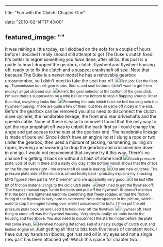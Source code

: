 
---
title: "Fun with the Clutch: Chapter One"

date: "2010-02-14T17:43:00"

featured_image: ""
---



It was raining a little today, so I slobbed on the sofa for a couple of hours before I decided I really should still attempt to get The Duke's clutch fixed.  It's better to regret something you <span style="font-style: italic;">have</span> done, after all.So, this post is a guide to how I dropped the gearbox, clutch, flywheel and flywheel housing off, ready to to fix the clutch and a suspect crankshaft oil seal.  Note that because The Duke is a newer model he has a removable gearbox crossmember, so I didn't need to take the seat box off.
<a href="http://3.bp.blogspot.com/_62oTnOHwOSo/S3g2W_WduTI/AAAAAAAACCk/c7izjvHBUCY/s1600-h/IMG_7196-735645.JPG"><img src="http://3.bp.blogspot.com/_62oTnOHwOSo/S3g2W_WduTI/AAAAAAAACCk/c7izjvHBUCY/s320/IMG_7196-735645.JPG"/></a><span style="font-size:85%;">First job:  Get the floor up.  Transmission tunnel, gear knobs, floors, and seat bottoms (didn't want to get them mucky) all got stripped out.</span>
<a href="http://2.bp.blogspot.com/_62oTnOHwOSo/S3g2XdvquOI/AAAAAAAACCs/nbB9jqJM27w/s1600-h/IMG_7200-737674.JPG"><img src="http://2.bp.blogspot.com/_62oTnOHwOSo/S3g2XdvquOI/AAAAAAAACCs/nbB9jqJM27w/s320/IMG_7200-737674.JPG"/></a><span style="font-size:85%;">Here's the gear selector at the bottom of the gear stick.  I'm sure there's supposed to be a little ball on the bottom to stop it flapping around.  Other than that, eveything looks fine.</span>
<a href="http://2.bp.blogspot.com/_62oTnOHwOSo/S3g2X15sLdI/AAAAAAAACC0/pCVc0iFYXGY/s1600-h/IMG_7208-738955.JPG"><img src="http://2.bp.blogspot.com/_62oTnOHwOSo/S3g2X15sLdI/AAAAAAAACC0/pCVc0iFYXGY/s320/IMG_7208-738955.JPG"/></a><span style="font-size:85%;">Removing the nuts which hold the bell housing onto the flywheel housing.  There are quite a few of them, but they all came off nicely in the end.</span><span style="font-size:85%;">
</span>Before the gearbox can be removed you also need to disconnect the clutch slave cylinder, the handbrake linkage, the front and rear driveshafts and the speedo cable.  None of these is easy to remove!  I found that the only way to get the rear propshaft off was to unbolt the back first so I could change the angle and get access to the nuts at the gearbox end.  The handbrake linkage is made of pure evil.Since I don't have an angine hoist I slung a rope or two under the gearbox, then used a mixture of jacking, hammering, pulling on ropes, levering and swearing to drop the gearbox and crossmember down in one go.  I would not recommend that anyone try it this way.  There's no chance I'm getting it back on without a hoist of some kind!
<a href="http://4.bp.blogspot.com/_62oTnOHwOSo/S3g2Yd8MqAI/AAAAAAAACC8/VNSsu9pSTp0/s1600-h/IMG_7215-741149.JPG"><img src="http://4.bp.blogspot.com/_62oTnOHwOSo/S3g2Yd8MqAI/AAAAAAAACC8/VNSsu9pSTp0/s320/IMG_7215-741149.JPG"/></a><span style="font-size:85%;">Clutch pressure plate.  Lots of dust in there and a nasty oily clag at the bottom which shows that the chaps on the forums were right - the crankshaft oil seal is leaking.</span>
<a href="http://2.bp.blogspot.com/_62oTnOHwOSo/S3g2YsEtMcI/AAAAAAAACDE/2Jobzj3GyVA/s1600-h/IMG_7216-742261.JPG"><img src="http://2.bp.blogspot.com/_62oTnOHwOSo/S3g2YsEtMcI/AAAAAAAACDE/2Jobzj3GyVA/s320/IMG_7216-742261.JPG"/></a><span style="font-size:85%;">Old and new clutches.  The pressure plate side of the clutch is almost totally bald - probably explains my shocking MPG figures!  New part is "AP Driveline" who are apparently very good.</span>
<a href="http://3.bp.blogspot.com/_62oTnOHwOSo/S3g2ZP6QBkI/AAAAAAAACDM/d5At8f9vGkA/s1600-h/IMG_7219-744468.JPG"><img src="http://3.bp.blogspot.com/_62oTnOHwOSo/S3g2ZP6QBkI/AAAAAAAACDM/d5At8f9vGkA/s320/IMG_7219-744468.JPG"/></a><span style="font-size:85%;">The last little bit of friction material clings to the old clutch plate.</span>
<a href="http://3.bp.blogspot.com/_62oTnOHwOSo/S3g2ZlL-JdI/AAAAAAAACDU/ArxvGIr___0/s1600-h/IMG_7231-745877.JPG"><img src="http://3.bp.blogspot.com/_62oTnOHwOSo/S3g2ZlL-JdI/AAAAAAAACDU/ArxvGIr___0/s320/IMG_7231-745877.JPG"/></a><span style="font-size:85%;">Next I had to get the flywheel off.  The Haynes manual says "undo the bolts and pull off the flywheel".  IIt doesn't mention that the bolts are tightened hard into something that freely rotates, or that the friction fitting of the flywheel is very hard to overcome!  Note the spanner in the picture, which I used to stop the engine turning over while I unscrewed the bolts.  I then put the old pressure plate back on and used it to help lever off the flywheel.</span>
<a href="http://1.bp.blogspot.com/_62oTnOHwOSo/S3g2ZxHjrWI/AAAAAAAACDc/5c-H99o2n4M/s1600-h/IMG_7238-747099.JPG"><img src="http://1.bp.blogspot.com/_62oTnOHwOSo/S3g2ZxHjrWI/AAAAAAAACDc/5c-H99o2n4M/s320/IMG_7238-747099.JPG"/></a><span style="font-size:85%;">Flywheel off.  Next thing to come off was the flywheel housing.  Very simple really:  six bolts inside the housing and two above.  You also need to disconnect the starter motor before the plate will come away.</span>
<a href="http://4.bp.blogspot.com/_62oTnOHwOSo/S3g2aOzZMPI/AAAAAAAACDk/3l7wHajF_Kg/s1600-h/IMG_7242-748362.JPG"><img src="http://4.bp.blogspot.com/_62oTnOHwOSo/S3g2aOzZMPI/AAAAAAAACDk/3l7wHajF_Kg/s320/IMG_7242-748362.JPG"/></a><span style="font-size:85%;">Flywheel housing detached.  Full of a nasty sludge of clutch dust and leaked engine oil.</span><span style="font-size:85%;">
</span>Just getting all that to bits took five hours of constant work.  I have cut my hands to ribbons, got rust and oil in my eyes and not a single new part has been attached yet!  Watch this space for chapter two...
